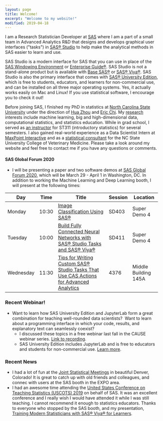 ```yaml
---
layout: page
title: Welcome!
excerpt: "Welcome to my website!"
modified: 2019-04-18
---
```


I am a Research Statistician Developer at [SAS](https://www.sas.com/) where I am a part of a small team in Advanced Analytics R&D that designs and develops graphical user interfaces ("tasks") in [SAS® Studio](https://www.sas.com/en_us/software/studio.html) to help make the analytical methods in SAS easier to learn and use.  

SAS Studio is a modern interface for SAS that you can use in place of the [SAS Windowing Environment](http://documentation.sas.com/?docsetId=lrcon&docsetTarget=n1039zk8bk9aton1fmbm7z2wji3k.htm&docsetVersion=9.4&locale=en#n1nc2xs6ihxuaon1l5ws6gsiy5ht) or [Enterprise Guide®](https://www.sas.com/en_us/software/enterprise-guide.html).  SAS Studio is not a stand-alone product but is available with [Base SAS®](https://www.sas.com/en_us/software/base-sas.html) or [SAS® Viya®](https://www.sas.com/en_us/software/viya.html).  SAS Studio is also the primary interface that comes with [SAS® University Edition](https://www.sas.com/en_us/software/university-edition.html), which is free to students, educators, and learners for non-commercial use, and can be installed on all three major operating systems.  Yes, it actually works easily on Mac and Linux!  If you use statistical software, I encourage you to check it out!

Before joining SAS, I finished my PhD in statistics at [North Carolina State University](http://www.ncsu.edu) under the direction of [Hua Zhou](http://hua-zhou.github.io/) and [Eric Chi](http://www.ericchi.com).  My [research](http://brgaines.github.io/research/) interests include machine learning, big and high-dimensional data, computational statistics, and statistics education.  While in grad school, I served as [an instructor](http://brgaines.github.io/teaching/) for ST311 (introductory statistics) for several semesters.  I also gained real-world experience as a Data Scientist Intern at [MaxPoint Interactive](http://maxpoint.com/us) and as a [statistical consultant](http://brgaines.github.io/consulting/) for the NC State University College of Veterinary Medicine.  Please take a look around my website and feel free to contact me if you have any questions or comments.


#### SAS Global Forum 2020
* I will be presenting a paper and two software demos at [SAS Global Forum 2020](https://www.sas.com/en_us/events/sas-global-forum.html), which will be March 29 - April 1 in Washington, DC.  In addition to working the Machine Learning and Deep Learning booth, I will present at the following times:

| Day     | Time  | Title                                                               | Session | Location     |
|---------|-------|---------------------------------------------------------------------|---------|--------------|
| Monday  | 10:30 | [Image Classification Using SAS®](http://sasgfsessioncatalog.com/#/speaker/name@Gaines%20Brian%3E0@5127) | SD403   | Super Demo 4 |
| Tuesday  | 10:00  | [Build Fully Connected Neural Networks with SAS® Studio Tasks and SAS® Viya®](http://sasgfsessioncatalog.com/#/speaker/name@Gaines%20Brian%3E0@5135)                                                    | SD411   | Super Demo 4 |
| Wednesday | 11:30 | [Tips for Writing Custom SAS® Studio Tasks That Use CAS Actions for Advanced Analytics](http://sasgfsessioncatalog.com/#/speaker/name@Gaines%20Brian%3E0@4535)       | 4376   | Middle Building 145A |



### Recent Webinar!
* Want to learn how SAS University Edition and JupyterLab form a great combination for teaching well-rounded data scientists?  Want to learn about a programming interface in which your code, results, and explanatory text can seamlessly coexist?  
	* I discussed these topics in a free webinar last fall in the CAUSE webinar series.  [Link to recording](https://www.causeweb.org/cause/webinar/sponsored/2019-11).  
	* SAS University Edition includes JupyterLab and is free to educators and students for non-commercial use. [Learn more](https://www.sas.com/en_us/software/university-edition.html).


### Recent News
* I had a lot of fun at the [Joint Statistical Meetings](https://ww2.amstat.org/meetings/jsm/2019/) in beautiful Denver, Colorado!  It is great to catch up with old friends and colleagues, and connec with users at the SAS booth in the EXPO area.
* I had an awesome time attending the [United States Conference on Teaching Statistics (USCOTS) 2019](https://www.causeweb.org/cause/uscots/uscots19) on behalf of SAS.  It was an excellent conference and I really wish I would have attended it while I was still teaching.  I cannot recommend it enough to statistics educators.  Thanks to everyone who stopped by the SAS booth, and my presentation, [Training Modern Statisticians with SAS® Viya® for Learners](https://www.causeweb.org/cause/uscots/uscots19/program/technology-demo/sas).




